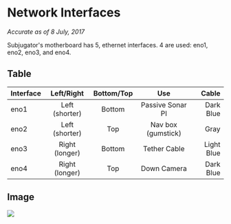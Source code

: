 # Network Interfaces
_Accurate as of 8 July, 2017_

Subjugator's motherboard has 5, ethernet interfaces. 4 are used: eno1, eno2, eno3, and eno4.


## Table
| Interface        | Left/Right  | Bottom/Top | Use              |  Cable |
| :------------- |:-------------:| :-----:|:-----:| -----:| 
| eno1          | Left (shorter) | Bottom     | Passive Sonar PI | Dark Blue
| eno2          | Left (shorter) | Top        | Nav box (gumstick) |  Gray 
| eno3          | Right (longer) | Bottom     | Tether Cable | Light Blue
| eno4          | Right (longer) | Top        | Down Camera  | Dark Blue

## Image
![](http://i.imgur.com/Aa1ZfE3.jpg)






